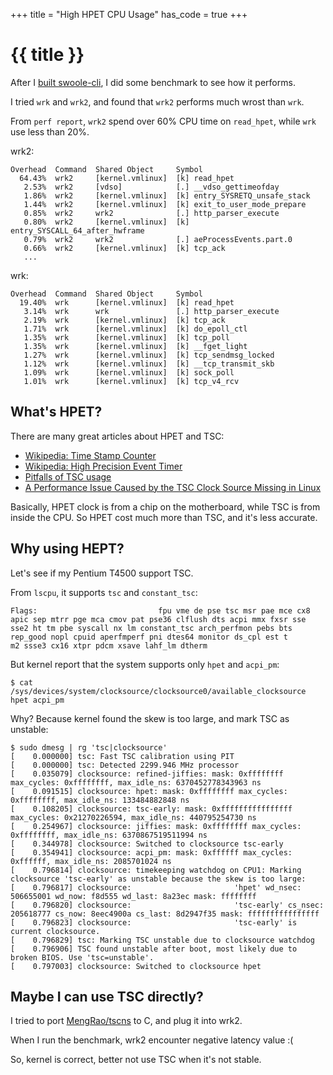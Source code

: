 +++
title = "High HPET CPU Usage"
has_code = true
+++

# {{ title }}

After I [built swoole-cli](/posts/2022/12/28-build-swoole-cli-for-old-machines/), I did some benchmark to see how it performs.

I tried `wrk` and `wrk2`, and found that `wrk2` performs much wrost than `wrk`.

From `perf report`, `wrk2` spend over 60% CPU time on `read_hpet`, while `wrk` use less than 20%.

wrk2:

```
Overhead  Command  Shared Object     Symbol 
  64.43%  wrk2     [kernel.vmlinux]  [k] read_hpet
   2.53%  wrk2     [vdso]            [.] __vdso_gettimeofday 
   1.86%  wrk2     [kernel.vmlinux]  [k] entry_SYSRETQ_unsafe_stack
   1.44%  wrk2     [kernel.vmlinux]  [k] exit_to_user_mode_prepare 
   0.85%  wrk2     wrk2              [.] http_parser_execute      
   0.80%  wrk2     [kernel.vmlinux]  [k] entry_SYSCALL_64_after_hwframe
   0.79%  wrk2     wrk2              [.] aeProcessEvents.part.0       
   0.66%  wrk2     [kernel.vmlinux]  [k] tcp_ack 
   ...
```

wrk:

```
Overhead  Command  Shared Object     Symbol
  19.40%  wrk      [kernel.vmlinux]  [k] read_hpet                                                                                                                                                                                                                  
   3.14%  wrk      wrk               [.] http_parser_execute
   2.19%  wrk      [kernel.vmlinux]  [k] tcp_ack       
   1.71%  wrk      [kernel.vmlinux]  [k] do_epoll_ctl   
   1.35%  wrk      [kernel.vmlinux]  [k] tcp_poll        
   1.35%  wrk      [kernel.vmlinux]  [k] __fget_light     
   1.27%  wrk      [kernel.vmlinux]  [k] tcp_sendmsg_locked
   1.12%  wrk      [kernel.vmlinux]  [k] __tcp_transmit_skb
   1.09%  wrk      [kernel.vmlinux]  [k] sock_poll
   1.01%  wrk      [kernel.vmlinux]  [k] tcp_v4_rcv
```

## What's HPET?

There are many great articles about HPET and TSC:

- [Wikipedia: Time Stamp Counter](https://en.wikipedia.org/wiki/Time_Stamp_Counter)
- [Wikipedia: High Precision Event Timer](https://en.wikipedia.org/wiki/High_Precision_Event_Timer)
- [Pitfalls of TSC usage](https://oliveryang.net/2015/09/pitfalls-of-TSC-usage/#32-software-tsc-usage-bugs)
- [A Performance Issue Caused by the TSC Clock Source Missing in Linux](https://deeperf.com/2019/04/30/tsc-clock-missing-caused-performance-issues/)

Basically, HPET clock is from a chip on the motherboard, while TSC is from inside the CPU. So HPET cost much more than TSC, and it's less accurate.

## Why using HEPT?  

Let's see if my Pentium T4500 support TSC.

From `lscpu`, it supports `tsc` and `constant_tsc`:

```
Flags:                           fpu vme de pse tsc msr pae mce cx8 apic sep mtrr pge mca cmov pat pse36 clflush dts acpi mmx fxsr sse sse2 ht tm pbe syscall nx lm constant_tsc arch_perfmon pebs bts rep_good nopl cpuid aperfmperf pni dtes64 monitor ds_cpl est t
m2 ssse3 cx16 xtpr pdcm xsave lahf_lm dtherm
```

But kernel report that the system supports only `hpet` and `acpi_pm`:

```
$ cat /sys/devices/system/clocksource/clocksource0/available_clocksource
hpet acpi_pm
```

Why? Because kernel found the skew is too large, and mark TSC as unstable:

```
$ sudo dmesg | rg 'tsc|clocksource'
[    0.000000] tsc: Fast TSC calibration using PIT
[    0.000000] tsc: Detected 2299.946 MHz processor
[    0.035079] clocksource: refined-jiffies: mask: 0xffffffff max_cycles: 0xffffffff, max_idle_ns: 6370452778343963 ns
[    0.091515] clocksource: hpet: mask: 0xffffffff max_cycles: 0xffffffff, max_idle_ns: 133484882848 ns
[    0.108205] clocksource: tsc-early: mask: 0xffffffffffffffff max_cycles: 0x21270226594, max_idle_ns: 440795254730 ns
[    0.254967] clocksource: jiffies: mask: 0xffffffff max_cycles: 0xffffffff, max_idle_ns: 6370867519511994 ns
[    0.344978] clocksource: Switched to clocksource tsc-early
[    0.354941] clocksource: acpi_pm: mask: 0xffffff max_cycles: 0xffffff, max_idle_ns: 2085701024 ns
[    0.796814] clocksource: timekeeping watchdog on CPU1: Marking clocksource 'tsc-early' as unstable because the skew is too large:
[    0.796817] clocksource:                       'hpet' wd_nsec: 506655001 wd_now: f8d555 wd_last: 8a23ec mask: ffffffff
[    0.796820] clocksource:                       'tsc-early' cs_nsec: 205618777 cs_now: 8eec4900a cs_last: 8d2947f35 mask: ffffffffffffffff
[    0.796823] clocksource:                       'tsc-early' is current clocksource.
[    0.796829] tsc: Marking TSC unstable due to clocksource watchdog
[    0.796906] TSC found unstable after boot, most likely due to broken BIOS. Use 'tsc=unstable'.
[    0.797003] clocksource: Switched to clocksource hpet

```

## Maybe I can use TSC directly?

I tried to port [MengRao/tscns](https://github.com/MengRao/tscns) to C, and plug it into wrk2.

When I run the benchmark, wrk2 encounter negative latency value :(

So, kernel is correct, better not use TSC when it's not stable.

